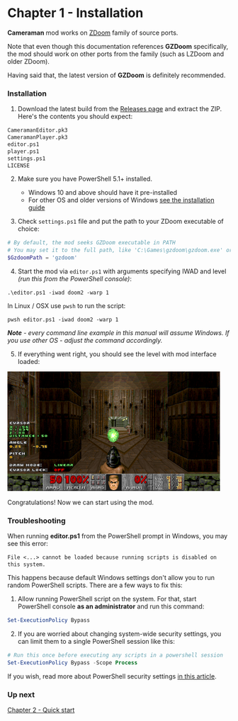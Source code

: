 # Chapter 1 - Installation

**Cameraman** mod works on [ZDoom](https://zdoom.org/) family of source ports. 

Note that even though this documentation references **GZDoom** specifically, the mod should work on other ports from the family (such as LZDoom and older ZDoom). 

Having said that, the latest version of **GZDoom** is definitely recommended.

### Installation

1. Download the latest build from the [Releases page](https://github.com/borogk/zdoom-cameraman/releases) and extract the ZIP. Here's the contents you should expect:
```
CameramanEditor.pk3
CameramanPlayer.pk3
editor.ps1
player.ps1
settings.ps1
LICENSE
```

2. Make sure you have PowerShell 5.1+ installed.
   - Windows 10 and above should have it pre-installed
   - For other OS and older versions of Windows [see the installation guide](https://docs.microsoft.com/en-us/powershell/scripting/install/installing-powershell)

3. Check `settings.ps1` file and put the path to your ZDoom executable of choice:
```powershell
# By default, the mod seeks GZDoom executable in PATH 
# You may set it to the full path, like 'C:\Games\gzdoom\gzdoom.exe' or '/opt/gzdoom/gzdoom'
$GzdoomPath = 'gzdoom'  
```
4. Start the mod via `editor.ps1` with arguments specifying IWAD and level _(run this from the PowerShell console)_:
```
.\editor.ps1 -iwad doom2 -warp 1
```

In Linux / OSX use `pwsh` to run the script:
```
pwsh editor.ps1 -iwad doom2 -warp 1
```

_**Note** - every command line example in this manual will assume Windows. If you use other OS - adjust the command accordingly._

5. If everything went right, you should see the level with mod interface loaded:

![](img/editor-first-start.png)

Congratulations! Now we can start using the mod.

### Troubleshooting

When running **editor.ps1** from the PowerShell prompt in Windows, you may see this error:
```
File <...> cannot be loaded because running scripts is disabled on this system.
```

This happens because default Windows settings don't allow you to run random PowerShell scripts.
There are a few ways to fix this:

1. Allow running PowerShell script on the system. For that, start PowerShell console **as an administrator** and run this command:
```powershell
Set-ExecutionPolicy Bypass
```
2. If you are worried about changing system-wide security settings, you can limit them to a single PowerShell session like this:
```powershell
# Run this once before executing any scripts in a powershell session
Set-ExecutionPolicy Bypass -Scope Process
```

If you wish, read more about PowerShell security settings [in this article](https://www.netspi.com/blog/technical/network-penetration-testing/15-ways-to-bypass-the-powershell-execution-policy/).

### Up next

[Chapter 2 - Quick start](ch02.quick-start.md)
